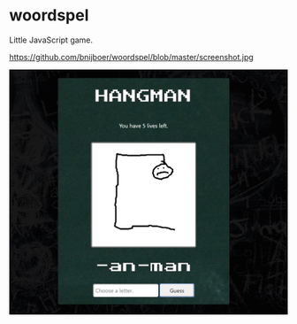 # woordspel
Little JavaScript game.

https://github.com/bnijboer/woordspel/blob/master/screenshot.jpg

![Alt text](/screenshot.jpg?raw=true "preview")
